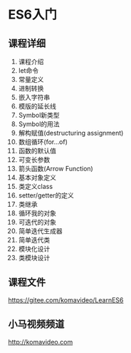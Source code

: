 ES6入门
========

## 课程详细

1. 课程介绍
2. let命令
3. 常量定义
4. 进制转换
5. 嵌入字符串
6. 模版的延长线
7. Symbol新类型
8. Symbol的用法
9. 解构赋值(destructuring assignment)
10. 数组循环(for...of)
11. 函数的默认值
12. 可变长参数
13. 箭头函数(Arrow Function)
14. 基本对象定义
15. 类定义class
16. setter/getter的定义
17. 类继承
18. 循环我的对象
19. 可迭代的对象
20. 简单迭代生成器
21. 简单迭代类
22. 模块化设计
23. 类模块设计

## 课程文件

https://gitee.com/komavideo/LearnES6

## 小马视频频道

http://komavideo.com
